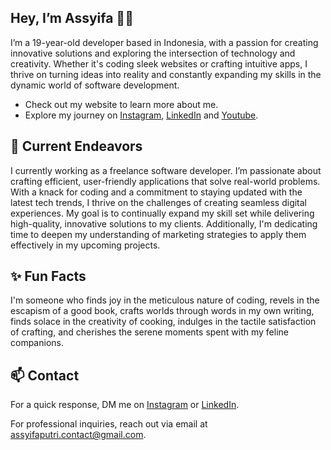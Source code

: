 
## Hey, I’m Assyifa 👋🏻
I’m a 19-year-old developer based in Indonesia, with a passion for creating innovative solutions and exploring the intersection of technology and creativity. Whether it's coding sleek websites or crafting intuitive apps, I thrive on turning ideas into reality and constantly expanding my skills in the dynamic world of software development.

* Check out my website to learn more about me.
* Explore my journey on [Instagram](https://www.instagram.com/assyifaptrs/), [LinkedIn](https://www.linkedin.com/in/assyifa-putri/) and [Youtube](https://www.youtube.com/@assyifaptrs).

## 🔭 Current Endeavors
I currently working as a freelance software developer. I’m passionate about crafting efficient, user-friendly applications that solve real-world problems. With a knack for coding and a commitment to staying updated with the latest tech trends, I thrive on the challenges of creating seamless digital experiences. My goal is to continually expand my skill set while delivering high-quality, innovative solutions to my clients. Additionally, I'm dedicating time to deepen my understanding of marketing strategies to apply them effectively in my upcoming projects.

## ✨ Fun Facts
I'm someone who finds joy in the meticulous nature of coding, revels in the escapism of a good book, crafts worlds through words in my own writing, finds solace in the creativity of cooking, indulges in the tactile satisfaction of crafting, and cherishes the serene moments spent with my feline companions.

## 📫 Contact
For a quick response, DM me on [Instagram](https://www.instagram.com/assyifaptrs/) or [LinkedIn](https://www.linkedin.com/in/assyifa-putri/).

For professional inquiries, reach out via email at [assyifaputri.contact@gmail.com](mailto:assyifaputri.contact@gmail.com).